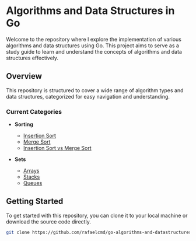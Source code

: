 # Algorithms and Data Structures in Go

Welcome to the repository where I explore the implementation of various algorithms and data structures using Go. This project aims to serve as a study guide to learn and understand the concepts of algorithms and data structures effectively.

## Overview

This repository is structured to cover a wide range of algorithm types and data structures, categorized for easy navigation and understanding.

### Current Categories

- **Sorting**
    - [Insertion Sort](/sorting/insertion_sort/)
    - [Merge Sort](/sorting/merge_sort/)
    - [Insertion Sort vs Merge Sort](/sorting/insertion_vs_merge_sort/)

- **Sets**
    - [Arrays](/sets/arrays/)
    - [Stacks](/sets/stacks/)
    - [Queues](/sets/queues/)

## Getting Started

To get started with this repository, you can clone it to your local machine or download the source code directly.

```bash
git clone https://github.com/rafaelcmd/go-algorithms-and-datastructures.git
